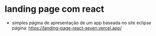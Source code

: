 # landing page com react

- simples página de apresentação de um app baseada no site eclipse
página: https://landing-page-react-seven.vercel.app/
